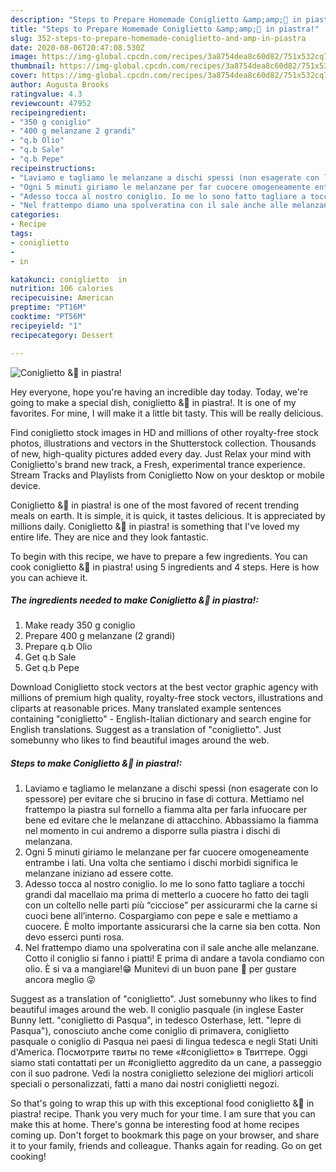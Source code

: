 ```yaml
---
description: "Steps to Prepare Homemade Coniglietto &amp;amp;🍆 in piastra!"
title: "Steps to Prepare Homemade Coniglietto &amp;amp;🍆 in piastra!"
slug: 352-steps-to-prepare-homemade-coniglietto-and-amp-in-piastra
date: 2020-08-06T20:47:08.530Z
image: https://img-global.cpcdn.com/recipes/3a8754dea8c60d82/751x532cq70/coniglietto-🍆-in-piastra-recipe-main-photo.jpg
thumbnail: https://img-global.cpcdn.com/recipes/3a8754dea8c60d82/751x532cq70/coniglietto-🍆-in-piastra-recipe-main-photo.jpg
cover: https://img-global.cpcdn.com/recipes/3a8754dea8c60d82/751x532cq70/coniglietto-🍆-in-piastra-recipe-main-photo.jpg
author: Augusta Brooks
ratingvalue: 4.3
reviewcount: 47952
recipeingredient:
- "350 g coniglio"
- "400 g melanzane 2 grandi"
- "q.b Olio"
- "q.b Sale"
- "q.b Pepe"
recipeinstructions:
- "Laviamo e tagliamo le melanzane a dischi spessi (non esagerate con lo spessore) per evitare che si brucino in fase di cottura. Mettiamo nel frattempo la piastra sul fornello a fiamma alta per farla infuocare per bene ed evitare che le melanzane di attacchino. Abbassiamo la fiamma nel momento in cui andremo a disporre sulla piastra i dischi di melanzana."
- "Ogni 5 minuti giriamo le melanzane per far cuocere omogeneamente entrambe i lati. Una volta che sentiamo i dischi morbidi significa le melanzane iniziano ad essere cotte."
- "Adesso tocca al nostro coniglio. Io me lo sono fatto tagliare a tocchi grandi dal macellaio ma prima di metterlo a cuocere ho fatto dei tagli con un coltello nelle parti più “cicciose” per assicurarmi che la carne si cuoci bene all’interno. Cospargiamo con pepe e sale e mettiamo a cuocere. È molto importante assicurarsi che la carne sia ben cotta. Non devo esserci punti rosa."
- "Nel frattempo diamo una spolveratina con il sale anche alle melanzane. Cotto il coniglio si fanno i piatti! E prima di andare a tavola condiamo con olio. È si va a mangiare!😁 Munitevi di un buon pane 🥖 per gustare ancora meglio 😜"
categories:
- Recipe
tags:
- coniglietto
- 
- in

katakunci: coniglietto  in 
nutrition: 106 calories
recipecuisine: American
preptime: "PT16M"
cooktime: "PT56M"
recipeyield: "1"
recipecategory: Dessert

---
```



![Coniglietto &amp;🍆 in piastra!](https://img-global.cpcdn.com/recipes/3a8754dea8c60d82/751x532cq70/coniglietto-🍆-in-piastra-recipe-main-photo.jpg)

Hey everyone, hope you're having an incredible day today. Today, we're going to make a special dish, coniglietto &amp;🍆 in piastra!. It is one of my favorites. For mine, I will make it a little bit tasty. This will be really delicious.

Find coniglietto stock images in HD and millions of other royalty-free stock photos, illustrations and vectors in the Shutterstock collection. Thousands of new, high-quality pictures added every day. Just Relax your mind with Coniglietto&#39;s brand new track, a Fresh, experimental trance experience. Stream Tracks and Playlists from Coniglietto Now on your desktop or mobile device.

Coniglietto &amp;🍆 in piastra! is one of the most favored of recent trending meals on earth. It is simple, it is quick, it tastes delicious. It is appreciated by millions daily. Coniglietto &amp;🍆 in piastra! is something that I've loved my entire life. They are nice and they look fantastic.


To begin with this recipe, we have to prepare a few ingredients. You can cook coniglietto &amp;🍆 in piastra! using 5 ingredients and 4 steps. Here is how you can achieve it.

<!--inarticleads1-->

##### The ingredients needed to make Coniglietto &amp;🍆 in piastra!:

1. Make ready 350 g coniglio
1. Prepare 400 g melanzane (2 grandi)
1. Prepare q.b Olio
1. Get q.b Sale
1. Get q.b Pepe


Download Coniglietto stock vectors at the best vector graphic agency with millions of premium high quality, royalty-free stock vectors, illustrations and cliparts at reasonable prices. Many translated example sentences containing &#34;coniglietto&#34; - English-Italian dictionary and search engine for English translations. Suggest as a translation of &#34;coniglietto&#34;. Just somebunny who likes to find beautiful images around the web. 

<!--inarticleads2-->

##### Steps to make Coniglietto &amp;🍆 in piastra!:

1. Laviamo e tagliamo le melanzane a dischi spessi (non esagerate con lo spessore) per evitare che si brucino in fase di cottura. Mettiamo nel frattempo la piastra sul fornello a fiamma alta per farla infuocare per bene ed evitare che le melanzane di attacchino. Abbassiamo la fiamma nel momento in cui andremo a disporre sulla piastra i dischi di melanzana.
1. Ogni 5 minuti giriamo le melanzane per far cuocere omogeneamente entrambe i lati. Una volta che sentiamo i dischi morbidi significa le melanzane iniziano ad essere cotte.
1. Adesso tocca al nostro coniglio. Io me lo sono fatto tagliare a tocchi grandi dal macellaio ma prima di metterlo a cuocere ho fatto dei tagli con un coltello nelle parti più “cicciose” per assicurarmi che la carne si cuoci bene all’interno. Cospargiamo con pepe e sale e mettiamo a cuocere. È molto importante assicurarsi che la carne sia ben cotta. Non devo esserci punti rosa.
1. Nel frattempo diamo una spolveratina con il sale anche alle melanzane. Cotto il coniglio si fanno i piatti! E prima di andare a tavola condiamo con olio. È si va a mangiare!😁 Munitevi di un buon pane 🥖 per gustare ancora meglio 😜


Suggest as a translation of &#34;coniglietto&#34;. Just somebunny who likes to find beautiful images around the web. Il coniglio pasquale (in inglese Easter Bunny lett. &#34;coniglietto di Pasqua&#34;, in tedesco Osterhase, lett. &#34;lepre di Pasqua&#34;), conosciuto anche come coniglio di primavera, coniglietto pasquale o coniglio di Pasqua nei paesi di lingua tedesca e negli Stati Uniti d&#39;America. Посмотрите твиты по теме «#coniglietto» в Твиттере. Oggi siamo stati contattati per un #coniglietto aggredito da un cane, a passeggio con il suo padrone. Vedi la nostra coniglietto selezione dei migliori articoli speciali o personalizzati, fatti a mano dai nostri coniglietti negozi. 

So that's going to wrap this up with this exceptional food coniglietto &amp;🍆 in piastra! recipe. Thank you very much for your time. I am sure that you can make this at home. There's gonna be interesting food at home recipes coming up. Don't forget to bookmark this page on your browser, and share it to your family, friends and colleague. Thanks again for reading. Go on get cooking!
